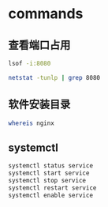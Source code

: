 # commands


## 查看端口占用

``` bash
lsof -i:8080

netstat -tunlp | grep 8080
```

## 软件安装目录

``` bash
whereis nginx
```

## systemctl

``` bash
systemctl status service
systemctl start service
systemctl stop service
systemctl restart service
systemctl enable service
```
